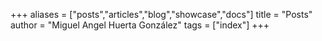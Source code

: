 +++ 
aliases = ["posts","articles","blog","showcase","docs"] 
title = "Posts" 
author = "Miguel Angel Huerta González" 
tags = ["index"] 
+++
